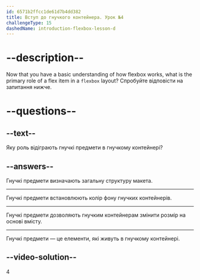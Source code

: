 ```yaml
---
id: 6571b2ffcc1de61d7b4dd382
title: Вступ до гнучкого контейнера. Урок №4
challengeType: 15
dashedName: introduction-flexbox-lesson-d
---
```


# --description--

Now that you have a basic understanding of how flexbox works, what is the primary role of a flex item in a `flexbox` layout? Спробуйте відповісти на запитання нижче.

# --questions--

## --text--

Яку роль відіграють гнучкі предмети в гнучкому контейнері?

## --answers--

Гнучкі предмети визначають загальну структуру макета.

---

Гнучкі предмети встановлюють колір фону гнучких контейнерів.

---

Гнучкі предмети дозволяють гнучким контейнерам змінити розмір на основі вмісту.

---

Гнучкі предмети — це елементи, які живуть в гнучкому контейнері.

## --video-solution--

4
